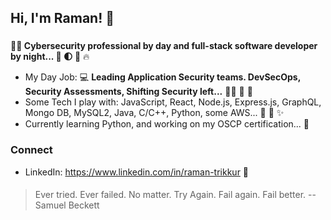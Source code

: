 ## Hi, I'm Raman! 👋
###
**:closed_lock_with_key::beginner: Cybersecurity professional by day and full-stack software developer by night... :bust_in_silhouette: :first_quarter_moon: :japanese_goblin:** 🔥 

- My Day Job: 💻 **Leading Application Security teams. DevSecOps, Security Assessments, Shifting Security left...** :guardsman: :office: :briefcase: 
- Some Tech I play with: JavaScript, React, Node.js, Express.js, GraphQL, Mongo DB, MySQL2, Java, C/C++, Python, some AWS... :dizzy: :monkey: :sparkles: 
- Currently learning Python, and working on my OSCP certification... :book:

### Connect
- LinkedIn: https://www.linkedin.com/in/raman-trikkur :briefcase: 

####
<blockquote>
  Ever tried. Ever failed. No matter. Try Again. Fail again. Fail better. --Samuel Beckett <br/> 
</blockquote>
